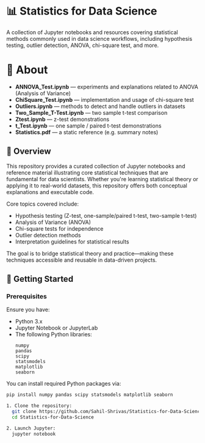# 📊 Statistics for Data Science

A collection of Jupyter notebooks and resources covering statistical methods commonly used in data science workflows, including hypothesis testing, outlier detection, ANOVA, chi-square test, and more.

# 📖 About 

- **ANNOVA_Test.ipynb** — experiments and explanations related to ANOVA (Analysis of Variance)  
- **ChiSquare_Test.ipynb** — implementation and usage of chi-square test  
- **Outliers.ipynb** — methods to detect and handle outliers in datasets  
- **Two_Sample_T-Test.ipynb** — two sample t-test comparison  
- **Ztest.ipynb** — z-test demonstrations  
- **t_Test.ipynb** — one sample / paired t-test demonstrations  
- **Statistics.pdf** — a static reference (e.g. summary notes)  

## 📌 Overview

This repository provides a curated collection of Jupyter notebooks and reference material illustrating core statistical techniques that are fundamental for data scientists. Whether you're learning statistical theory or applying it to real-world datasets, this repository offers both conceptual explanations and executable code.

Core topics covered include:

- Hypothesis testing (Z-test, one-sample/paired t-test, two-sample t-test)  
- Analysis of Variance (ANOVA)  
- Chi-square tests for independence  
- Outlier detection methods  
- Interpretation guidelines for statistical results  

The goal is to bridge statistical theory and practice—making these techniques accessible and reusable in data-driven projects.

## 🚀 Getting Started

### Prerequisites

Ensure you have:

- Python 3.x  
- Jupyter Notebook or JupyterLab  
- The following Python libraries:  
  ```text
  numpy
  pandas
  scipy
  statsmodels
  matplotlib
  seaborn  

You can install required Python packages via:

```bash
pip install numpy pandas scipy statsmodels matplotlib seaborn

1. Clone the repository:
  git clone https://github.com/Sahil-Shrivas/Statistics-for-Data-Science.git
  cd Statistics-for-Data-Science

2. Launch Jupyter:
  jupyter notebook



